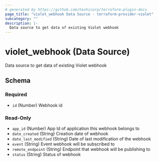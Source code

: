 ```yaml
---
# generated by https://github.com/hashicorp/terraform-plugin-docs
page_title: "violet_webhook Data Source - terraform-provider-violet"
subcategory: ""
description: |-
  Data source to get data of existing Violet webhook
---
```


# violet_webhook (Data Source)

Data source to get data of existing Violet webhook



<!-- schema generated by tfplugindocs -->
## Schema

### Required

- `id` (Number) Webhook id

### Read-Only

- `app_id` (Number) App Id of application this webhook belongs to
- `date_created` (String) Creation date of webhook
- `date_last_modified` (String) Date of last modification of the webhook
- `event` (String) Event webhook will be subscribed to
- `remote_endpoint` (String) Endpoint that webhook will be publishing to
- `status` (String) Status of webhook
